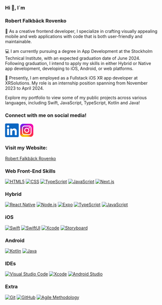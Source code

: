### Hi 👋, I´m

### Robert Falkbäck Rovenko

🎲 As a creative frontend developer, I specialize in crafting visually appealing mobile and web applications with code that is both user-friendly and maintainable.

💻 I am currently pursuing a degree in App Development at the Stockholm Technical Institute, with an expected graduation date of June 2024. Following graduation, I intend to apply my skills in either Hybrid or Native app development, developing to iOS, Android, or web platforms.

💼 Presently, I am employed as a Fullstack iOS XR app developer at XRSolutions. My role is an internship position spanning from November 2023 to April 2024.

Explore my portfolio to view some of my public projects across various languages, including Swift, JavaScript, TypeScript, Kotlin and Java!

### Connect with me on social media! 

[<img src="https://github.com/RobertRovenko/RobertRovenko/blob/main//linkedin.png" width="45" height="45">](https://www.linkedin.com/in/robert-falkb%C3%A4ck/)
[<img src="https://github.com/RobertRovenko/RobertRovenko/blob/main//instagram.png" width="45" height="45">](https://www.instagram.com/robertfalkback/)

### Visit my Website:

[Robert Falkbäck Rovenko](https://www.robertrovenko.com/)

### Web Front-End Skills
[![HTML5](https://img.shields.io/badge/HTML5-E34F26?style=flat&logo=html5&logoColor=white)](https://developer.mozilla.org/en-US/docs/Web/Guide/HTML/HTML5)
[![CSS](https://img.shields.io/badge/CSS-1572B6?style=flat&logo=css3&logoColor=white)](https://developer.mozilla.org/en-US/docs/Web/CSS)
[![TypeScript](https://img.shields.io/badge/TypeScript-3178C6?style=flat&logo=typescript&logoColor=white)](https://www.typescriptlang.org/)
[![JavaScript](https://img.shields.io/badge/JavaScript-F7DF1E?style=flat&logo=javascript&logoColor=black)](https://developer.mozilla.org/en-US/docs/Web/JavaScript)
[![Next.js](https://img.shields.io/badge/Next.js-000000?style=flat&logo=next.js&logoColor=white)](https://nextjs.org/)


### Hybrid
[![React Native](https://img.shields.io/badge/React_Native-61DAFB?style=flat&logo=react&logoColor=white)](https://reactnative.dev/)
[![Node.js](https://img.shields.io/badge/Node.js-339933?style=flat&logo=node.js&logoColor=white)](https://nodejs.org/)
[![Expo](https://img.shields.io/badge/Expo-000020?style=flat)](https://docs.expo.dev/)
[![TypeScript](https://img.shields.io/badge/TypeScript-3178C6?style=flat&logo=typescript&logoColor=white)](https://www.typescriptlang.org/)
[![JavaScript](https://img.shields.io/badge/JavaScript-F7DF1E?style=flat&logo=javascript&logoColor=black)](https://developer.mozilla.org/en-US/docs/Web/JavaScript)

### iOS
[![Swift](https://img.shields.io/badge/Swift-FA7343?style=flat&logo=swift&logoColor=white)](https://developer.apple.com/swift/)
[![SwiftUI](https://img.shields.io/badge/SwiftUI-0095D5?style=flat&logo=swift&logoColor=white)](https://developer.apple.com/xcode/swiftui/)
[![Xcode](https://img.shields.io/badge/Xcode-147EFB?style=flat&logo=xcode&logoColor=white)](https://developer.apple.com/xcode/)
[![Storyboard](https://img.shields.io/badge/Storyboard-1175E0?style=flat&logo=xcode&logoColor=white)](https://developer.apple.com/xcode/interface-builder/)

### Android
[![Kotlin](https://img.shields.io/badge/Kotlin-0095D5?style=flat&logo=kotlin&logoColor=white)](https://kotlinlang.org/)
[![Java](https://img.shields.io/badge/Java-007396?style=flat&logo=java&logoColor=white)](https://www.java.com/)

### IDEs
[![Visual Studio Code](https://img.shields.io/badge/VS_Code-007ACC?style=flat&logo=visual-studio-code&logoColor=white)](https://code.visualstudio.com/)
[![Xcode](https://img.shields.io/badge/Xcode-147EFB?style=flat&logo=xcode&logoColor=white)](https://developer.apple.com/xcode/)
[![Android Studio](https://img.shields.io/badge/Android_Studio-3DDC84?style=flat&logo=android-studio&logoColor=white)](https://developer.android.com/studio)

### Extra
[![Git](https://img.shields.io/badge/Git-F05032?style=flat&logo=git&logoColor=white)](https://git-scm.com/)
[![GitHub](https://img.shields.io/badge/GitHub-181717?style=flat&logo=github&logoColor=white)](https://github.com/)
[![Agile Methodology](https://img.shields.io/badge/Agile_Methodology-0095D5?style=flat)](https://en.wikipedia.org/wiki/Agile_software_development)


<!--
**RobertRovenko/RobertRovenko** is a ✨ _special_ ✨ repository because its `README.md` (this file) appears on your GitHub profile.
![linkedin](https://github.com/RobertRovenko/RobertRovenko/assets/32544623/faa95a5d-c003-4ce7-90b5-4367e5500c59)

Here are some ideas to get you started:

- 🔭 I’m currently working on ...
- 🌱 I’m currently learning ...
- 👯 I’m looking to collaborate on ...
- 🤔 I’m looking for help with ...
- 💬 Ask me about ...
- 📫 How to reach me: ...
- 😄 Pronouns: ...
- ⚡ Fun fact: ...
-->

